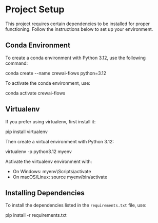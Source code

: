 # Project Setup

This project requires certain dependencies to be installed for proper functioning. Follow the instructions below to set up your environment.

## Conda Environment

To create a conda environment with Python 3.12, use the following command:

conda create --name crewai-flows python=3.12

To activate the conda environment, use:

conda activate crewai-flows

## Virtualenv

If you prefer using virtualenv, first install it:

pip install virtualenv

Then create a virtual environment with Python 3.12:

virtualenv -p python3.12 myenv

Activate the virtualenv environment with:

- On Windows: myenv\Scripts\activate
- On macOS/Linux: source myenv/bin/activate

## Installing Dependencies

To install the dependencies listed in the `requirements.txt` file, use:

pip install -r requirements.txt
